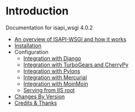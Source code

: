 # Introduction #

Documentation for isapi\_wsgi 4.0.2

  * [An overview of ISAPI-WSGI and how it works](UnderstandingISAPIWSGI.md)
  * [Installation](InstallationInstructions.md)
  * Configuration
    * [Integration with Django](IntegrationWithDjango.md)
    * [Integration with TurboGears and CherryPy](IntegrationWithTG.md)
    * [Integration with Pylons](ServingAPylonsAppWithIIS.md)
    * [Integration with Mercurial](ServingMercurialWithWSGIISAPI.md)
    * [Integration with MoinMoin](IntegrationWithMoinMoin.md)
    * [Serving from IIS root](ServingFromRoot.md)
  * [Changes By Version](ChangesByVersion.md)
  * [Credits & Thanks](CreditsAndThanks.md)